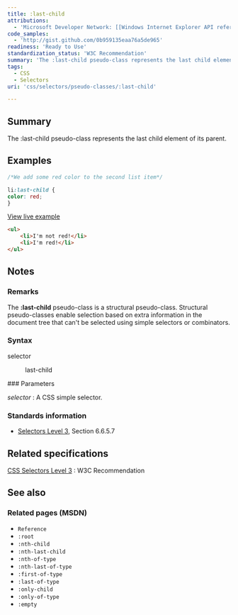 ```yaml
---
title: :last-child
attributions:
  - 'Microsoft Developer Network: [[Windows Internet Explorer API reference](http://msdn.microsoft.com/en-us/library/ie/hh828809%28v=vs.85%29.aspx) Article]'
code_samples:
  - 'http://gist.github.com/0b959135eaa76a5de965'
readiness: 'Ready to Use'
standardization_status: 'W3C Recommendation'
summary: 'The :last-child pseudo-class represents the last child element of its parent.'
tags:
  - CSS
  - Selectors
uri: 'css/selectors/pseudo-classes/:last-child'

---
```

## <span>Summary</span>

The :last-child pseudo-class represents the last child element of its parent.

## <span>Examples</span>

``` css
/*We add some red color to the second list item*/

li:last-child {
color: red;
}
```

[View live example](http://code.webplatform.org/gist/0b959135eaa76a5de965)

``` html
<ul>
    <li>I'm not red!</li>
    <li>I'm red!</li>
</ul>
```

## <span>Notes</span>

### <span>Remarks</span>

The **:last-child** pseudo-class is a structural pseudo-class. Structural pseudo-classes enable selection based on extra information in the document tree that can't be selected using simple selectors or combinators.

### <span>Syntax</span>

selector

<dl>
<dd>
last-child

</dd>
</dl>
### <span>Parameters</span>

*selector*
:   A CSS simple selector.

### <span>Standards information</span>

-   [Selectors Level 3](http://go.microsoft.com/fwlink/p/?linkid=199783), Section 6.6.5.7

## <span>Related specifications</span>

[CSS Selectors Level 3](http://www.w3.org/TR/css3-selectors/)
:   W3C Recommendation

## <span>See also</span>

### <span>Related pages (MSDN)</span>

-   `Reference`
-   `:root`
-   `:nth-child`
-   `:nth-last-child`
-   `:nth-of-type`
-   `:nth-last-of-type`
-   `:first-of-type`
-   `:last-of-type`
-   `:only-child`
-   `:only-of-type`
-   `:empty`
